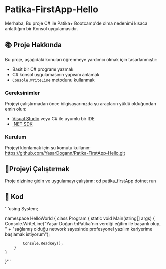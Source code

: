 # Patika-FirstApp-Hello
Merhaba,
Bu proje C# ile Patika+ Bootcamp'de olma nedenimi kısaca anlattığım bir Konsol uygulamasıdır. 

## 📚 Proje Hakkında
Bu proje, aşağıdaki konuları öğrenmeye yardımcı olmak için tasarlanmıştır:
- Basit bir C# programı yazmak
- C# konsol uygulamasının yapısını anlamak
- `Console.WriteLine` metodunu kullanmak

### Gereksinimler
Projeyi çalıştırmadan önce bilgisayarınızda şu araçların yüklü olduğundan emin olun:
- [Visual Studio](https://visualstudio.microsoft.com/) veya C# ile uyumlu bir IDE
- [.NET SDK](https://dotnet.microsoft.com/download)


### Kurulum
Projeyi klonlamak için şu komutu kullanın:
https://github.com/YasarDogann/Patika-FirstApp-Hello.git

## 🚀Projeyi Çalıştırmak
Proje dizinine gidin ve uygulamayı çalıştırın:
cd patika_firstApp
dotnet run


## 🚀 Kod
'''using System;


namespace HelloWorld
{
    class Program
    {
        static void Main(string[] args)
        {
            Console.WriteLine("Yaşar Doğan \nPatika'nın verdiği eğitim ile başarılı olup, " +
                "sağlamış olduğu network sayesinde profesyonel yazılım kariyerime başlamak istiyorum");

            Console.ReadKey();
        }
    }
}'''
